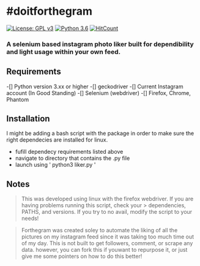 # #doitforthegram
[![License: GPL v3](https://img.shields.io/badge/License-GPLv3-blue.svg)](https://www.gnu.org/licenses/gpl-3.0)
[![Python 3.6](https://img.shields.io/badge/python-3.6-blue.svg)](https://www.python.org/downloads/release/python-360/)
[![HitCount](http://hits.dwyl.io/under0g1/forthegram.svg)](http://hits.dwyl.io/under0g1/forthegram)

### A selenium based instagram photo liker built for dependibility and light usage within your own feed. 



## Requirements

-[] Python version 3.xx or higher
-[] geckodriver
-[] Current Instagram account (In Good Standing)
-[] Selenium (webdriver) 
-[] Firefox, Chrome, Phantom

## Installation

I might be adding a bash script with the package in order to make sure the right dependecies are installed for linux. 

 - fufill dependecy requirements listed above
 - navigate to directory that contains the .py file
 - launch using ' python3 liker.py ' 

## Notes

> This was developed using linux with the firefox webdriver. If you are having problems running this script, check your > dependencies, PATHS, and versions. If you try to no avail, modify the script to your needs! 

> Forthegram was created soley to automate the liking of all the pictures on my instagram feed since it was taking too much time  out of my day. This is not built to get followers, comment, or scrape any data. however, you can fork this if youwant to repurpose it, or just give me some pointers on how to do this better! 

